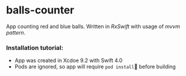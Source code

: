 # balls-counter
App counting red and blue balls. Written in *RxSwift* with usage of *mvvm pattern*.

### Installation tutorial:
- App was created in Xcdoe 9.2 with Swift 4.0
- Pods are ignored, so app will require  `pod install` before building
